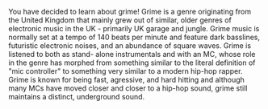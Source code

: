 You have decided to learn about grime! Grime is a genre originating from the
United Kingdom that mainly grew out of similar, older genres of electronic music
in the UK - primarily UK garage and jungle. Grime music is normally set at a
tempo of 140 beats per minute and feature dark basslines, futuristic electronic
noises, and an abundance of square waves. Grime is listened to both as stand-
alone instrumentals and with an MC, whose role in the genre has morphed from
something similar to the literal definition of "mic controller" to something
very similar to a modern hip-hop rapper. Grime is known for being fast,
agressive, and hard hitting and although many MCs have moved closer and closer
to a hip-hop sound, grime still maintains a distinct, underground sound.